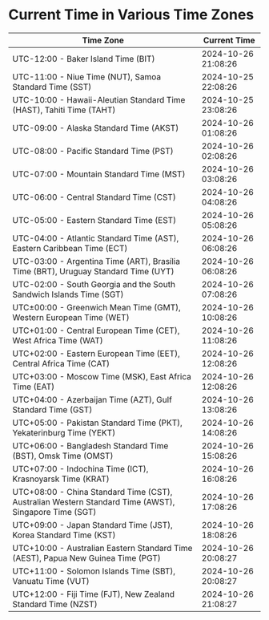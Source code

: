 # Current Time in Various Time Zones

| Time Zone | Current Time |
|-----------|--------------|
| UTC-12:00 - Baker Island Time (BIT) | 2024-10-26 21:08:26 |
| UTC-11:00 - Niue Time (NUT), Samoa Standard Time (SST) | 2024-10-25 22:08:26 |
| UTC-10:00 - Hawaii-Aleutian Standard Time (HAST), Tahiti Time (TAHT) | 2024-10-25 23:08:26 |
| UTC-09:00 - Alaska Standard Time (AKST) | 2024-10-26 01:08:26 |
| UTC-08:00 - Pacific Standard Time (PST) | 2024-10-26 02:08:26 |
| UTC-07:00 - Mountain Standard Time (MST) | 2024-10-26 03:08:26 |
| UTC-06:00 - Central Standard Time (CST) | 2024-10-26 04:08:26 |
| UTC-05:00 - Eastern Standard Time (EST) | 2024-10-26 05:08:26 |
| UTC-04:00 - Atlantic Standard Time (AST), Eastern Caribbean Time (ECT) | 2024-10-26 06:08:26 |
| UTC-03:00 - Argentina Time (ART), Brasília Time (BRT), Uruguay Standard Time (UYT) | 2024-10-26 06:08:26 |
| UTC-02:00 - South Georgia and the South Sandwich Islands Time (SGT) | 2024-10-26 07:08:26 |
| UTC±00:00 - Greenwich Mean Time (GMT), Western European Time (WET) | 2024-10-26 10:08:26 |
| UTC+01:00 - Central European Time (CET), West Africa Time (WAT) | 2024-10-26 11:08:26 |
| UTC+02:00 - Eastern European Time (EET), Central Africa Time (CAT) | 2024-10-26 12:08:26 |
| UTC+03:00 - Moscow Time (MSK), East Africa Time (EAT) | 2024-10-26 12:08:26 |
| UTC+04:00 - Azerbaijan Time (AZT), Gulf Standard Time (GST) | 2024-10-26 13:08:26 |
| UTC+05:00 - Pakistan Standard Time (PKT), Yekaterinburg Time (YEKT) | 2024-10-26 14:08:26 |
| UTC+06:00 - Bangladesh Standard Time (BST), Omsk Time (OMST) | 2024-10-26 15:08:26 |
| UTC+07:00 - Indochina Time (ICT), Krasnoyarsk Time (KRAT) | 2024-10-26 16:08:26 |
| UTC+08:00 - China Standard Time (CST), Australian Western Standard Time (AWST), Singapore Time (SGT) | 2024-10-26 17:08:26 |
| UTC+09:00 - Japan Standard Time (JST), Korea Standard Time (KST) | 2024-10-26 18:08:26 |
| UTC+10:00 - Australian Eastern Standard Time (AEST), Papua New Guinea Time (PGT) | 2024-10-26 20:08:27 |
| UTC+11:00 - Solomon Islands Time (SBT), Vanuatu Time (VUT) | 2024-10-26 20:08:27 |
| UTC+12:00 - Fiji Time (FJT), New Zealand Standard Time (NZST) | 2024-10-26 21:08:27 |
